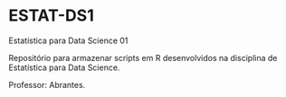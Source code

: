 # ESTAT-DS1
Estatística para Data Science 01

Repositório para armazenar scripts em R desenvolvidos na disciplina de Estatística para Data Science.

Professor: Abrantes.
